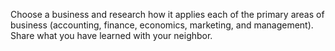 Choose a business and research how it applies each of the primary areas of business (accounting, finance, economics, marketing, and management). Share what you have learned with your neighbor.
